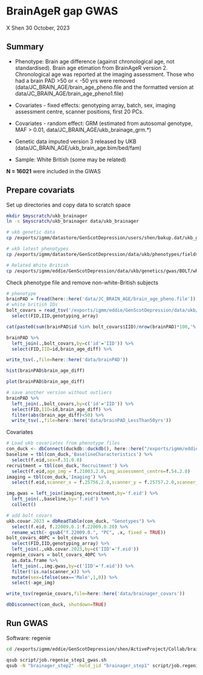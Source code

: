 BrainAgeR gap GWAS
================
X Shen
30 October, 2023

## Summary

  - Phenotype: Brain age difference (against chronological age, not
    standardised). Brain age etimation from BrainAgeR version 2.
    Chronological age was reported at the imaging assessment. Those who
    had a brain PAD \>50 or \< -50 yrs were removed
    (data/JC\_BRAIN\_AGE/brain\_age\_pheno.file and the formatted
    version at data/JC\_BRAIN\_AGE/brain\_age\_pheno1.file)

  - Covariates - fixed effects: genotyping array, batch, sex, imaging
    assessment centre, scanner positions, first 20 PCs.

  - Covariates - random effect: GRM (estimated from autosomal genotype,
    MAF \> 0.01, data/JC\_BRAIN\_AGE/ukb\_brainage\_grm.\*)

  - Genetic data imputed version 3 released by UKB
    (data/JC\_BRAIN\_AGE/ukb\_brain\_age.bim/bed/fam)

  - Sample: White British (some may be related)

**N = 16021** were included in the GWAS

## Prepare covariats

Set up directories and copy data to scratch space

``` bash
mkdir $myscratch/ukb_brainager
ln -s $myscratch/ukb_brainager data/ukb_brainager

# ukb genetic data
cp /exports/igmm/datastore/GenScotDepression/users/shen/bakup.dat/ukb_genotype/autosome.qc.maf01.hwe5e-6.geno02.mind02.snps* $myscratch/ukb_brainager

# ukb latest phenotypes
cp /exports/igmm/datastore/GenScotDepression/data/ukb/phenotypes/fields/2022-11-phenotypes-ukb670429-v0.7.1/ $myscratch/ukb_brainager

# Related White British
cp /exports/igmm/eddie/GenScotDepression/data/ukb/genetics/gwas/BOLT/whitebritish_centre_array_flashpcs_457k.tsv.gz data/
```

Check phenotype file and remove non-white-British subjects

``` r
# phenotype
brainPAD = fread(here::here('data/JC_BRAIN_AGE/brain_age_pheno.file'))
# white british IDs
bolt_covars = read_tsv('/exports/igmm/eddie/GenScotDepression/data/ukb/genetics/gwas/BOLT/whitebritish_centre_array_flashpcs_457k.tsv.gz') %>% 
  select(FID,IID,genotyping_array)

cat(paste0(sum(brainPAD$id %in% bolt_covars$IID)/nrow(brainPAD)*100,'% of the sample are white British'))

brainPAD %>% 
  left_join(.,bolt_covars,by=c('id'='IID')) %>% 
  select(FID,IID=id,brain_age_diff) %>% 

write_tsv(.,file=here::here('data/brainPAD'))

hist(brainPAD$brain_age_diff)

plot(brainPAD$brain_age_diff)

# save another version without outliers
brainPAD %>% 
  left_join(.,bolt_covars,by=c('id'='IID')) %>% 
  select(FID,IID=id,brain_age_diff) %>% 
  filter(abs(brain_age_diff)<50) %>% 
  write_tsv(.,file=here::here('data/brainPAD_LessThan50yrs'))
```

Covariates

``` r
# Load ukb covariates from phenotype files
con_duck <- dbConnect(duckdb::duckdb(), here::here("/exports/igmm/eddie/GenScotDepression/data/ukb/phenotypes/fields/2022-11-phenotypes-ukb670429-v0.7.1/ukb670429.duckdb"),read_only=T)
baseline = tbl(con_duck,'BaselineCharacteristics') %>% 
  select(f.eid,sex=f.31.0.0)
recruitment = tbl(con_duck,'Recruitment') %>% 
  select(f.eid,age_img = f.21003.2.0,img_assessment_centre=f.54.2.0)
imaging = tbl(con_duck,'Imaging') %>% 
  select(f.eid,scanner_x = f.25756.2.0,scanner_y = f.25757.2.0,scanner_z = f.25758.2.0,scanner_table = f.25759.2.0)

img.gwas = left_join(imaging,recruitment,by='f.eid') %>% 
  left_join(.,baseline,by='f.eid') %>% 
  collect() 

# add bolt covars
ukb.covar.2023 = dbReadTable(con_duck, "Genotypes") %>% 
  select(f.eid, f.22009.0.1:f.22009.0.20) %>% 
  rename_with(~ gsub("f.22009.0.", "PC", .x, fixed = TRUE))
bolt_covars_40PC = bolt_covars %>% 
  select(FID,IID,genotyping_array) %>% 
  left_join(.,ukb.covar.2023,by=c('IID'='f.eid'))
regenie_covars = bolt_covars_40PC %>% 
  as.data.frame %>% 
  left_join(.,img.gwas,by=c('IID'='f.eid')) %>% 
  filter(!is.na(scanner_x)) %>% 
  mutate(sex=ifelse(sex=='Male',1,0)) %>% 
  select(-age_img)

write_tsv(regenie_covars,file=here::here('data/brainager_covars'))

dbDisconnect(con_duck, shutdown=TRUE)
```

## Run GWAS

Software:
regenie

``` bash
cd /exports/igmm/eddie/GenScotDepression/shen/ActiveProject/Collab/brainager_gwas_ukb_2023

qsub script/job.regenie_step1_gwas.sh
qsub -N "brainager_step2" -hold_jid "brainager_step1" script/job.regenie_step2_gwas.sh
```
